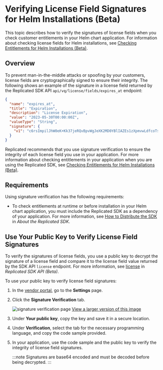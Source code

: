 # Verifying License Field Signatures for Helm Installations (Beta)

This topic describes how to verify the signatures of license fields when you check customer entitlements in your Helm chart application. For information about checking license fields for Helm installations, see [Checking Entitlements for Helm Installations (Beta)](licenses-reference-helm).

## Overview

To prevent man-in-the-middle attacks or spoofing by your customers, license fields are cryptographically signed to ensure their integrity. The following shows an example of the signature in a license field returned by the Replicated SDK API `api/vq/license/fields/expires_at` endpoint:

```json
{
  "name": "expires_at",
  "title": "Expiration",
  "description": "License Expiration",
  "value": "2023-05-30T00:00:00Z",
  "valueType": "String",
  "signature": {
    "v1": "c6rsImpilJhW0eK+Kk37jeRQvBpvWgJeXK2MD0YBlIAZEs1zXpmvwLdfcoTsZMOj0lZbxkPN5dPhEPIVcQgrzfzwU5HIwQbwc2jwDrLBQS4hGOKdxOWXnBUNbztsHXMqlAYQsmAhspRLDhBiEoYpFV/8oaaAuNBrmRu/IVAW6ahB4KtP/ytruVdBup3gn1U/uPAl5lhzuBifaW+NDFfJxAX..."
  }
}
```

Replicated recommends that you use signature verification to ensure the integrity of each license field you use in your application. For more information about checking entitlements in your application when you are using the Replicated SDK, see [Checking Entitlements for Helm Installations (Beta)](licenses-reference-helm).

## Requirements

Using signature verification has the following requirements:

* To check entitlements at runtime or before installation in your Helm chart application, you must include the Replicated SDK as a dependency of your application. For more information, see [How to Distribute the SDK](replicated-sdk-overview#how-to-distribute-the-sdk) in _About the Replicated SDK_.

## Use Your Public Key to Verify License Field Signatures

To verify the signatures of license fields, you use a public key to decrypt the signature of a license field and compare it to the license field value returned by the SDK API `license` endpoint. For more information, see [license](/reference/replicated-sdk-apis#license) in _Replicated SDK API (Beta)_.

To use your public key to verify license field signatures:

1. In the [vendor portal](https://vendor.replicated.com), go to the **Settings** page.

1. Click the **Signature Verification** tab.

   ![signature verification page](/images/signature-verification.png)
   [View a larger version of this image](/images/signature-verification.png)

1. Under **Your public key**, copy the key and save it in a secure location.

1. Under **Verification**, select the tab for the necessary programming language, and copy the code sample provided.

1. In your application, use the code sample and the public key to verify the integrity of license field signatures.

   :::note
   Signatures are base64 encoded and must be decoded before being decrypted.
   :::
